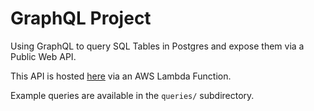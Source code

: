 # GraphQL Project

Using GraphQL to query SQL Tables in Postgres and expose them via a Public Web API.

This API is hosted [here](https://jyablonski_graphql.deta.dev/graphql) via an AWS Lambda Function.

Example queries are available in the `queries/` subdirectory.
